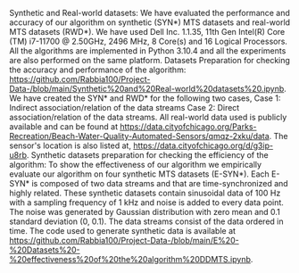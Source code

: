 Synthetic and Real-world datasets:
 We have evaluated the performance and accuracy of our algorithm on synthetic (SYN*) MTS datasets and real-world MTS datasets (RWD*). 
 We have used Dell Inc. 1.1.35, 11th Gen Intel(R) Core (TM) i7-11700 @ 2.50GHz, 2496 MHz, 8 Core(s) and 16 Logical Processors. All the algorithms are implemented in Python 3.10.4 and all the experiments are also performed on the same platform. 
 Datasets Preparation for checking the accuracy and performance of the algorithm: https://github.com/Rabbia100/Project-Data-/blob/main/Synthetic%20and%20Real-world%20datasets%20.ipynb. We have created the SYN* and RWD* for the following two cases,
Case 1: Indirect association/relation of the data streams
Case 2: Direct association/relation of the data streams.
 All real-world data used is publicly available and can be found at https://data.cityofchicago.org/Parks-Recreation/Beach-Water-Quality-Automated-Sensors/qmqz-2xku/data.
 The sensor's location is also listed at, https://data.cityofchicago.org/d/g3ip-u8rb.
 Synthetic datasets preparation for checking the efficiency of the algorithm:
 To show the effectiveness of our algorithm we empirically evaluate our algorithm on four synthetic MTS datasets (E-SYN*). Each E-SYN* is composed of two data streams and that are time-synchronized and highly related. These synthetic datasets contain sinusoidal data of 100 Hz with a sampling frequency of 1 kHz and noise is added to every data point. The noise was generated by Gaussian distribution with zero mean and 0.1 standard deviation (0, 0.1). The data streams consist of the data ordered in time.
 The code used to generate synthetic data is available at https://github.com/Rabbia100/Project-Data-/blob/main/E%20-%20Datasets%20-%20effectiveness%20of%20the%20algorithm%20DDMTS.ipynb. 

